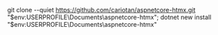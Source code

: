git clone --quiet https://github.com/cariotan/aspnetcore-htmx.git "$env:USERPROFILE\Documents\aspnetcore-htmx"; dotnet new install "$env:USERPROFILE\Documents\aspnetcore-htmx"